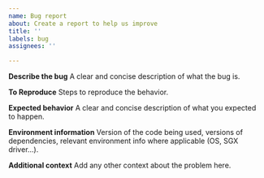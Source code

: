 ```yaml
---
name: Bug report
about: Create a report to help us improve
title: ''
labels: bug
assignees: ''

---
```


**Describe the bug**
A clear and concise description of what the bug is.

**To Reproduce**
Steps to reproduce the behavior.

**Expected behavior**
A clear and concise description of what you expected to happen.

**Environment information**
Version of the code being used, versions of dependencies, relevant environment info where applicable (OS, SGX driver...).

**Additional context**
Add any other context about the problem here.
